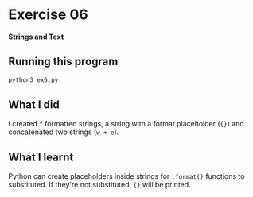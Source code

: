 # Exercise 06

**Strings and Text**

## Running this program

```sh
python3 ex6.py
```

## What I did

I created `f` formatted strings, a string with a format placeholder (`{}`) and concatenated two strings (`w + e`).

## What I learnt

Python can create placeholders inside strings for `.format()` functions to substituted.
If they're not substituted, `{}` will be printed.
